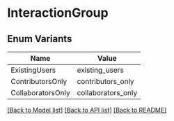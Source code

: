 # InteractionGroup

## Enum Variants

| Name | Value |
|---- | -----|
| ExistingUsers | existing_users |
| ContributorsOnly | contributors_only |
| CollaboratorsOnly | collaborators_only |


[[Back to Model list]](../README.md#documentation-for-models) [[Back to API list]](../README.md#documentation-for-api-endpoints) [[Back to README]](../README.md)


